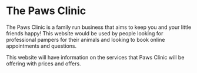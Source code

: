 # The Paws Clinic
The Paws Clinic is a family run business that aims to keep
you and your little friends happy! This website would be used
by people looking for professional pampers for their animals 
and looking to book online appointments and questions. 

This website will have information on the services that Paws
Clinic will be offering with prices and offers.
